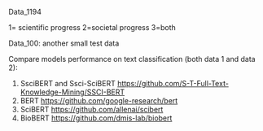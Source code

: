 Data_1194

1= scientific progress
2=societal progress
3=both

Data_100: another small test data

Compare models performance on text classification (both data 1 and data 2):

1. SsciBERT and Ssci-SciBERT https://github.com/S-T-Full-Text-Knowledge-Mining/SSCI-BERT
2. BERT https://github.com/google-research/bert
3. SciBERT https://github.com/allenai/scibert
4. BioBERT https://github.com/dmis-lab/biobert